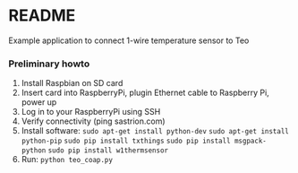 # README #

Example application to connect 1-wire temperature sensor to Teo

### Preliminary howto ###

1. Install Raspbian on SD card
2. Insert card into RaspberryPi, plugin Ethernet cable to Raspberry Pi, power up
3. Log in to your RaspberryPi using SSH
4. Verify connectivity (ping sastrion.com)
5. Install software:
  ```sudo apt-get install python-dev```
  ```sudo apt-get install python-pip```
  ```sudo pip install txthings```
  ```sudo pip install msgpack-python```
  ```sudo pip install w1thermsensor```
6. Run: 
```python teo_coap.py```